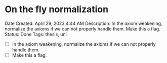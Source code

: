 # On the fly normalization

Date Created: April 29, 2023 4:44 AM
Description: In the axiom weakening, normalize the axioms if we can not properly handle them. Make this a flag.
Status: Done
Tags: thesis, uni

- [ ]  In the axiom weakening, normalize the axioms if we can not properly handle them.
- [ ]  Make this a flag.
